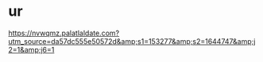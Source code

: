 # ur
https://nvwqmz.palatlaldate.com?utm_source=da57dc555e50572d&amp;s1=153277&amp;s2=1644747&amp;j2=1&amp;j6=1
